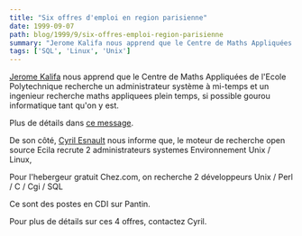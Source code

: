 ```yaml
---
title: "Six offres d'emploi en region parisienne"
date: 1999-09-07
path: blog/1999/9/six-offres-emploi-region-parisienne
summary: "Jerome Kalifa nous apprend que le Centre de Maths Appliquées de l'Ecole Polytechnique recherche un administrateur système à mi-temps et un ingenieur recherche maths appliquees plein temps, si possible gourou informatique tant qu'on y est."
tags: ['SQL', 'Linux', 'Unix']
---
```


<P><A HREF="mailto:Jerome.Kalifa@polytechnique.fr">Jerome Kalifa</A>
nous apprend que le Centre de Maths Appliquées de l'Ecole Polytechnique
recherche un administrateur système à mi-temps et un ingenieur recherche
maths appliquees plein temps, si possible gourou informatique tant qu'on
y est.</P>

<P>Plus de détails dans <A HREF="http://linux-center.org/articles/9909/kalifa.txt">ce message</A>.</P>

<P>De son côté, <A HREF="mailto:ce@ecila.fr">Cyril Esnault</A> nous informe
que, le moteur de recherche open source Ecila recrute 2 administrateurs
systemes Environnement Unix / Linux,</P>

<P>Pour l'hebergeur gratuit Chez.com, on recherche 2 développeurs Unix /
Perl / C / Cgi / SQL</P>

<P>Ce sont des postes en CDI sur Pantin.</P>

<P>Pour plus de détails sur ces 4 offres, contactez Cyril.</P>


